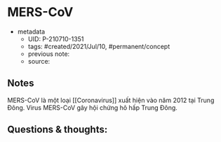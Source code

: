 # MERS-CoV

- metadata
	- UID: P-210710-1351
	- tags: #created/2021/Jul/10, #permanent/concept 
	- previous note: 
	- source: 

## Notes
MERS-CoV là một loại [[Coronavirus]] xuất hiện vào năm 2012 tại Trung Đông. Virus MERS-CoV gây hội chứng hô hấp Trung Đông.
## Questions & thoughts:

